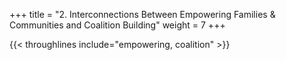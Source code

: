 +++
title = "2. Interconnections Between Empowering Families & Communities and Coalition Building"
weight = 7
+++

{{< throughlines include="empowering, coalition" >}}
